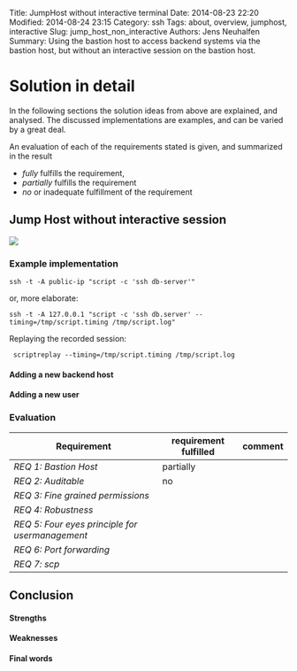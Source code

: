 Title: JumpHost without interactive terminal
Date: 2014-08-23 22:20
Modified: 2014-08-24 23:15
Category: ssh
Tags: about, overview, jumphost, interactive
Slug: jump_host_non_interactive
Authors: Jens Neuhalfen
Summary: Using the bastion host to access backend systems via the  bastion host, but without an interactive session on the bastion host.


Solution in detail
====================

In the following sections the solution ideas from above are explained, and analysed. The discussed implementations are examples, and can be varied by a great deal.

An evaluation of each of the requirements stated is given, and summarized in the result

- _fully_ fulfills the requirement,
- _partially_ fulfills the requirement
- _no_ or inadequate fulfillment of the requirement



## Jump Host without interactive session

![]({filename}/images/JumpHost-ForcedCommand.png)

### Example implementation

```
ssh -t -A public-ip "script -c 'ssh db-server'" 
```

 or, more elaborate:

```
ssh -t -A 127.0.0.1 "script -c 'ssh db.server' --timing=/tmp/script.timing /tmp/script.log" 
```

Replaying the recorded session:
```
 scriptreplay --timing=/tmp/script.timing /tmp/script.log
```

#### Adding a new backend host
#### Adding a new user
### Evaluation
| Requirement                                     | requirement fulfilled | comment |
|-------------------------------------------------|-----------|-----------------------------------------------------------------------------------------|
| *REQ 1: Bastion Host*                           | partially |                                                                                         |
| *REQ 2: Auditable*                              | no        |                                                                                         |
| *REQ 3: Fine grained permissions*               |           |                                                                                         |
| *REQ 4: Robustness*                             |           |                                                                                         |
| *REQ 5: Four eyes principle for usermanagement* |           |                                                                                         |
| *REQ 6: Port forwarding*  | | |
| *REQ 7: scp*  | | |


## Conclusion
#### Strengths
#### Weaknesses
#### Final words
